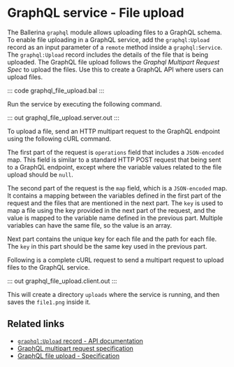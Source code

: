 # GraphQL service - File upload

The Ballerina `graphql` module allows uploading files to a GraphQL schema. To enable file uploading in a GraphQL service, add the `graphql:Upload` record as an input parameter of a `remote` method inside a `graphql:Service`. The `graphql:Upload` record includes the details of the file that is being uploaded. The GraphQL file upload follows the _Graphql Multipart Request Spec_ to upload the files. Use this to create a GraphQL API where users can upload files.

::: code graphql_file_upload.bal :::

Run the service by executing the following command.

::: out graphql_file_upload.server.out :::

To upload a file, send an HTTP multipart request to the GraphQL endpoint using the following cURL command.

The first part of the request is `operations` field that includes a `JSON-encoded` map. This field is similar to a standard HTTP POST request that being sent to a GraphQL endpoint, except where the variable values related to the file upload should be `null`.

The second part of the request is the `map` field, which is a `JSON-encoded` map. It contains a mapping between the variables defined in the first part of the request and the files that are mentioned in the next part. The `key` is used to map a file using the key provided in the next part of the request, and the value is mapped to the variable name defined in the previous part. Multiple variables can have the same file, so the value is an array.

Next part contains the unique key for each file and the path for each file. The `key` in this part should be the same key used in the previous part.

Following is a complete cURL request to send a multipart request to upload files to the GraphQL service.

::: out graphql_file_upload.client.out :::

This will create a directory `uploads` where the service is running, and then saves the `file1.png` inside it.

## Related links
- [`graphql:Upload` record - API documentation](https://lib.ballerina.io/ballerina/graphql/latest/records/Upload)
- [GraphQL multipart request specification](https://github.com/jaydenseric/graphql-multipart-request-spec)
- [GraphQL file upload - Specification](/spec/graphql/#6-file-upload)

